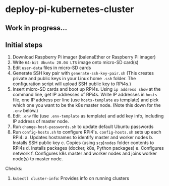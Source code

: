 # deploy-pi-kubernetes-cluster

## Work in progress...

## Initial steps
1. Download Raspberry Pi imager (balenaEther or Raspberry Pi imager)
2. Write `64-bit Ubuntu 20.04 LTS` image onto micro-SD card(s)
3. Edit `user-data` files in micro-SD cards
4. Generate SSH key pair with `generate-ssh-key-pair.sh` (This creates private and public keys in your Linux home `.ssh` folder. The configuration script will upload SSH public key to RPi4s.)
5. Insert micro-SD cards and boot up RPi4s. Using `ip address show` at the command line, get IP addresses of RPi4s. Write IP addresses in `hosts` file, one IP address per line (use `hosts-template` as template) and pick which one you want to be the k8s master node. (Note this down for the `.env` below.)
6. Edit `.env` file (use `.env-template` as template) and add key info, including IP address of master node.
7. Run `change-host-passwords.sh` to update default Ubuntu passwords
8. Run `config-hosts.sh` to configure RPi4's. `config-hosts.sh` sets up each RPi4:
  a. Updates hostnames to identify master and worker nodes
  b. Installs SSH public key
  c. Copies (using `scp`)`nodes` folder contents to RPi4s
  d. Installs packages (docker, k8s, Python packages)
  e. Configures network
  f. Configures k8s master and worker nodes and joins worker node(s) to master node.

Checks:
1. `kubectl cluster-info`: Provides info on running clusters

